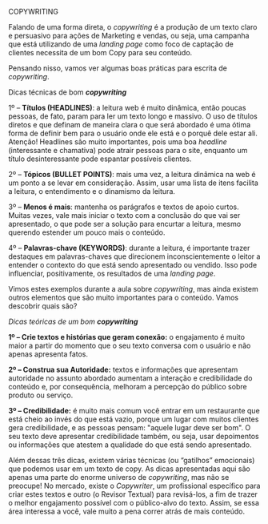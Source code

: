COPYWRITING

Falando de uma forma direta, o *copywriting* é a produção de um texto claro e persuasivo para ações de Marketing e vendas, ou seja, uma campanha que está utilizando de uma *landing page* como foco de captação de clientes necessita de um bom Copy para seu conteúdo.

Pensando nisso, vamos ver algumas boas práticas para escrita de *copywriting*.

Dicas técnicas de bom ***copywriting***

1º – **Títulos (HEADLINES)**: a leitura web é muito dinâmica, então poucas pessoas, de fato, param para ler um texto longo e massivo. O uso de títulos diretos e que definam de maneira clara o que será abordado é uma ótima forma de definir bem para o usuário onde ele está e o porquê dele estar ali. Atenção! Headlines são muito importantes, pois uma boa *headline* (interessante e chamativa) pode atrair pessoas para o site, enquanto um título desinteressante pode espantar possíveis clientes.

2º – **Tópicos (BULLET POINTS)**: mais uma vez, a leitura dinâmica na web é um ponto a se levar em consideração. Assim, usar uma lista de itens facilita a leitura, o entendimento e o dinamismo da leitura.

3º – **Menos é mais**: mantenha os parágrafos e textos de apoio curtos. Muitas vezes, vale mais iniciar o texto com a conclusão do que vai ser apresentado, o que pode ser a solução para encurtar a leitura, mesmo querendo estender um pouco mais o conteúdo.

4º – **Palavras-chave (KEYWORDS)**: durante a leitura, é importante trazer destaques em palavras-chaves que direcionem inconscientemente o leitor a entender o contexto do que está sendo apresentado ou vendido. Isso pode influenciar, positivamente, os resultados de uma *landing page*.

Vimos estes exemplos durante a aula sobre *copywriting*, mas ainda existem outros elementos que são muito importantes para o conteúdo. Vamos descobrir quais são?

*Dicas teóricas de um bom **copywriting***

**1º – Crie textos e histórias que geram conexão:** o engajamento é muito maior a partir do momento que o seu texto conversa com o usuário e não apenas apresenta fatos.

**2º – Construa sua Autoridade:** textos e informações que apresentam autoridade no assunto abordado aumentam a interação e credibilidade do conteúdo e, por consequência, melhoram a percepção do público sobre produto ou serviço.

**3º – Credibilidade:** é muito mais comum você entrar em um restaurante que está cheio ao invés do que está vazio, porque um lugar com muitos clientes gera credibilidade, e as pessoas pensam: "aquele lugar deve ser bom". O seu texto deve apresentar credibilidade também, ou seja, usar depoimentos ou informações que atestem a qualidade do que está sendo apresentado.

Além dessas três dicas, existem várias técnicas (ou “gatilhos” emocionais) que podemos usar em um texto de copy. As dicas apresentadas aqui são apenas uma parte do enorme universo de *copywriting*, mas não se preocupe! No mercado, existe o *Copywriter*, um profissional específico para criar estes textos e outro (o Revisor Textual) para revisá-los, a fim de trazer o melhor engajamento possível com o público-alvo do texto. Assim, se essa área interessa a você, vale muito a pena correr atrás de mais conteúdo.